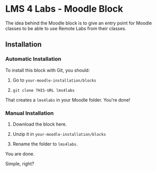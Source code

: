 # LMS 4 Labs - Moodle Block

The idea behind the Moodle block is to give an entry point for Moodle classes to
be able to use Remote Labs from their classes.

## Installation

### Automatic Installation
To install this block with Git, you should:

1. Go to `your-moodle-installation/blocks`

2. `git clone THIS-URL lms4labs`

That creates a `lms4labs` in your Moodle folder. You're done!

### Manual Installation

1. Download the block here.

2. Unzip it in `your-moodle-installation/blocks`

3. Rename the folder to `lms4labs`.

You are done.

Simple, right?
